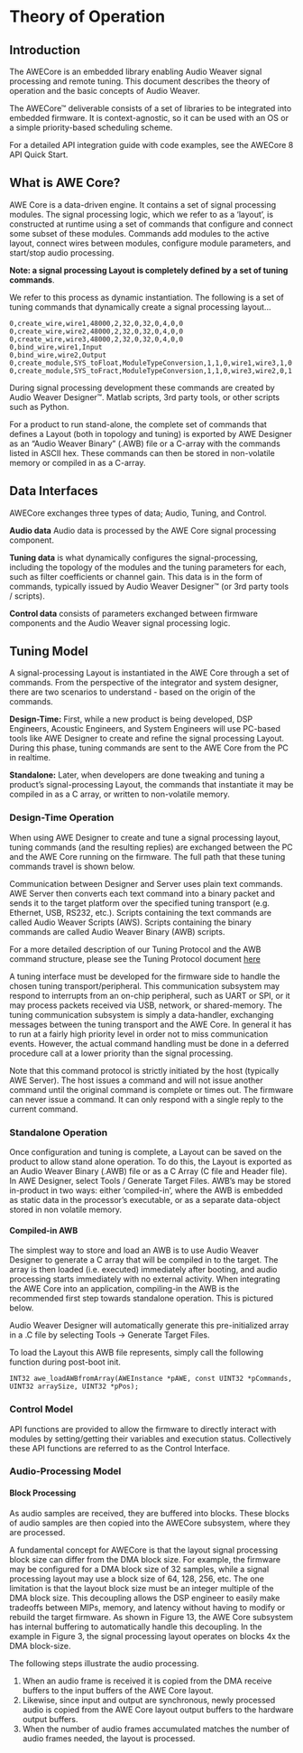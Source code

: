 # Theory of Operation

## Introduction

The AWECore is an embedded library enabling Audio Weaver signal processing and remote tuning. This document describes the theory of operation and the basic concepts of Audio Weaver.

The AWECore™ deliverable consists of a set of libraries to be integrated into embedded firmware. It is context-agnostic, so it can be used with an OS or a simple priority-based scheduling scheme.

For a detailed API integration guide with code examples, see the AWECore 8 API Quick Start.

## What is AWE Core?

AWE Core is a data-driven engine. It contains a set of signal processing modules. The signal processing logic, which we refer to as a ‘layout’, is constructed at runtime using a set of commands that configure and connect some subset of these modules. Commands add modules to the active layout, connect wires between modules, configure module parameters, and start/stop audio processing.

**Note: a signal processing Layout is completely defined by a set of tuning commands**.

We refer to this process as dynamic instantiation. The following is a set of tuning commands that dynamically create a signal processing layout...

```text
0,create_wire,wire1,48000,2,32,0,32,0,4,0,0
0,create_wire,wire2,48000,2,32,0,32,0,4,0,0
0,create_wire,wire3,48000,2,32,0,32,0,4,0,0
0,bind_wire,wire1,Input
0,bind_wire,wire2,Output
0,create_module,SYS_toFloat,ModuleTypeConversion,1,1,0,wire1,wire3,1,0
0,create_module,SYS_toFract,ModuleTypeConversion,1,1,0,wire3,wire2,0,1
```

During signal processing development these commands are created by Audio Weaver Designer™. Matlab scripts, 3rd party tools, or other scripts such as Python.

For a product to run stand-alone, the complete set of commands that defines a Layout \(both in topology and tuning\) is exported by AWE Designer as an “Audio Weaver Binary” \(.AWB\) file or a C-array with the commands listed in ASCII hex. These commands can then be stored in non-volatile memory or compiled in as a C-array.

## Data Interfaces

AWECore exchanges three types of data; Audio, Tuning, and Control.

**Audio data** Audio data is processed by the AWE Core signal processing component.

**Tuning data** is what dynamically configures the signal-processing, including the topology of the modules and the tuning parameters for each, such as filter coefficients or channel gain. This data is in the form of commands, typically issued by Audio Weaver Designer™ \(or 3rd party tools / scripts\).

**Control data** consists of parameters exchanged between firmware components and the Audio Weaver signal processing logic.

## Tuning Model

A signal-processing Layout is instantiated in the AWE Core through a set of commands. From the perspective of the integrator and system designer, there are two scenarios to understand - based on the origin of the commands.

**Design-Time:** First, while a new product is being developed, DSP Engineers, Acoustic Engineers, and System Engineers will use PC-based tools like AWE Designer to create and refine the signal processing Layout. During this phase, tuning commands are sent to the AWE Core from the PC in realtime.

**Standalone:** Later, when developers are done tweaking and tuning a product’s signal-processing Layout, the commands that instantiate it may be compiled in as a C array, or written to non-volatile memory.

### Design-Time Operation

When using AWE Designer to create and tune a signal processing layout, tuning commands \(and the resulting replies\) are exchanged between the PC and the AWE Core running on the firmware. The full path that these tuning commands travel is shown below.

Communication between Designer and Server uses plain text commands. AWE Server then converts each text command into a binary packet and sends it to the target platform over the specified tuning transport \(e.g. Ethernet, USB, RS232, etc.\). Scripts containing the text commands are called Audio Weaver Scripts \(AWS\). Scripts containing the binary commands are called Audio Weaver Binary \(AWB\) scripts.

For a more detailed description of our Tuning Protocol and the AWB command structure, please see the Tuning Protocol document [here](http://download.dspconcepts.com/awecore/a00043.html)

A tuning interface must be developed for the firmware side to handle the chosen tuning transport/peripheral. This communication subsystem may respond to interrupts from an on-chip peripheral, such as UART or SPI, or it may process packets received via USB, network, or shared-memory. The tuning communication subsystem is simply a data-handler, exchanging messages between the tuning transport and the AWE Core. In general it has to run at a fairly high priority level in order not to miss communication events. However, the actual command handling must be done in a deferred procedure call at a lower priority than the signal processing.

Note that this command protocol is strictly initiated by the host \(typically AWE Server\). The host issues a command and will not issue another command until the original command is complete or times out. The firmware can never issue a command. It can only respond with a single reply to the current command.

### Standalone Operation

Once configuration and tuning is complete, a Layout can be saved on the product to allow stand alone operation. To do this, the Layout is exported as an Audio Weaver Binary \(.AWB\) file or as a C Array \(C file and Header file\). In AWE Designer, select Tools / Generate Target Files. AWB’s may be stored in-product in two ways: either ‘compiled-in’, where the AWB is embedded as static data in the processor’s executable, or as a separate data-object stored in non volatile memory.

#### Compiled-in AWB

The simplest way to store and load an AWB is to use Audio Weaver Designer to generate a C array that will be compiled in to the target. The array is then loaded \(i.e. executed\) immediately after booting, and audio processing starts immediately with no external activity. When integrating the AWE Core into an application, compiling-in the AWB is the recommended first step towards standalone operation. This is pictured below.

Audio Weaver Designer will automatically generate this pre-initialized array in a .C file by selecting Tools -&gt; Generate Target Files.

To load the Layout this AWB file represents, simply call the following function during post-boot init.

```text
INT32 awe_loadAWBfromArray(AWEInstance *pAWE, const UINT32 *pCommands, UINT32 arraySize, UINT32 *pPos);
```

### Control Model

API functions are provided to allow the firmware to directly interact with modules by setting/getting their variables and execution status. Collectively these API functions are referred to as the Control Interface.

### Audio-Processing Model

#### Block Processing

As audio samples are received, they are buffered into blocks. These blocks of audio samples are then copied into the AWECore subsystem, where they are processed.

A fundamental concept for AWECore is that the layout signal processing block size can differ from the DMA block size. For example, the firmware may be configured for a DMA block size of 32 samples, while a signal processing layout may use a block size of 64, 128, 256, etc. The one limitation is that the layout block size must be an integer multiple of the DMA block size. This decoupling allows the DSP engineer to easily make tradeoffs between MIPs, memory, and latency without having to modify or rebuild the target firmware. As shown in Figure 13, the AWE Core subsystem has internal buffering to automatically handle this decoupling. In the example in Figure 3, the signal processing layout operates on blocks 4x the DMA block-size.

The following steps illustrate the audio processing.

1. When an audio frame is received it is copied from the DMA receive buffers to the input buffers of the AWE Core layout.
2. Likewise, since input and output are synchronous, newly processed audio is copied from the AWE Core layout output buffers to the hardware output buffers.
3. When the number of audio frames accumulated matches the number of audio frames needed, the layout is processed.

